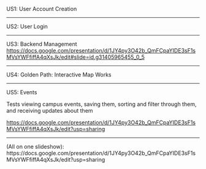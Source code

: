 US1: User Account Creation
****
US2: User Login
****
US3: Backend Management
https://docs.google.com/presentation/d/1JY4py3O42b_QmFCpaYIDE3sF1sMVsYWFfiffA4qXsJk/edit#slide=id.g31405965455_0_5
****
US4: Golden Path: Interactive Map Works
****
US5: Events

Tests viewing campus events, saving them, sorting and filter through them, and receiving updates about them

https://docs.google.com/presentation/d/1JY4py3O42b_QmFCpaYIDE3sF1sMVsYWFfiffA4qXsJk/edit?usp=sharing
****
<link to template slides> (All on one slideshow): https://docs.google.com/presentation/d/1JY4py3O42b_QmFCpaYIDE3sF1sMVsYWFfiffA4qXsJk/edit?usp=sharing 

